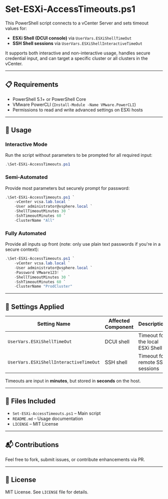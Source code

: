 # Set-ESXi-AccessTimeouts.ps1

This PowerShell script connects to a vCenter Server and sets timeout values for:

- **ESXi Shell (DCUI console)** via `UserVars.ESXiShellTimeOut`
- **SSH Shell sessions** via `UserVars.ESXiShellInteractiveTimeOut`

It supports both interactive and non-interactive usage, handles secure credential input, and can target a specific cluster or all clusters in the vCenter.

---

## 📋 Requirements

- PowerShell 5.1+ or PowerShell Core
- VMware PowerCLI (`Install-Module -Name VMware.PowerCLI`)
- Permissions to read and write advanced settings on ESXi hosts

---

## 🚀 Usage

### Interactive Mode

Run the script without parameters to be prompted for all required input:

```powershell
.\Set-ESXi-AccessTimeouts.ps1
```

### Semi-Automated

Provide most parameters but securely prompt for password:

```powershell
.\Set-ESXi-AccessTimeouts.ps1 `
    -vCenter vcsa.lab.local `
    -User administrator@vsphere.local `
    -ShellTimeoutMinutes 30 `
    -SshTimeoutMinutes 60 `
    -ClusterName "All"
```

### Fully Automated

Provide all inputs up front (note: only use plain text passwords if you're in a secure context):

```powershell
.\Set-ESXi-AccessTimeouts.ps1 `
    -vCenter vcsa.lab.local `
    -User administrator@vsphere.local `
    -Password VMware123! `
    -ShellTimeoutMinutes 30 `
    -SshTimeoutMinutes 60 `
    -ClusterName "ProdCluster"
```

---

## 🔧 Settings Applied

| Setting Name                            | Affected Component | Description                            |
|----------------------------------------|---------------------|----------------------------------------|
| `UserVars.ESXiShellTimeOut`            | DCUI shell          | Timeout for the local ESXi Shell       |
| `UserVars.ESXiShellInteractiveTimeOut` | SSH shell           | Timeout for remote SSH sessions        |

Timeouts are input in **minutes**, but stored in **seconds** on the host.

---

## 📄 Files Included

- `Set-ESXi-AccessTimeouts.ps1` – Main script
- `README.md` – Usage documentation
- `LICENSE` – MIT License

---

## 📬 Contributions

Feel free to fork, submit issues, or contribute enhancements via PR.

---

## 📝 License

MIT License. See `LICENSE` file for details.
